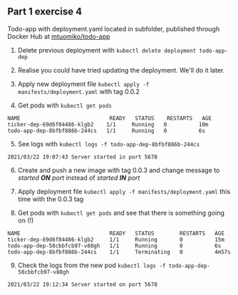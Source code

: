 ## Part 1 exercise 4

Todo-app with deployment.yaml located in subfolder, published through Docker Hub at [mtuomiko/todo-app](https://hub.docker.com/r/mtuomiko/todo-app)

1. Delete previous deployment with `kubectl delete deployment todo-app-dep`

2. Realise you could have tried updating the deployment. We'll do it later.

3. Apply new deployment file `kubectl apply -f manifests/deployment.yaml` with tag 0.0.2

4. Get pods with `kubectl get pods`

```
NAME                            READY   STATUS    RESTARTS   AGE
ticker-dep-69d6f84486-klgb2    1/1     Running   0          10m
todo-app-dep-8bfbf886b-244cs   1/1     Running   0          6s
```

5. See logs with `kubectl logs -f todo-app-dep-8bfbf886b-244cs`

```
2021/03/22 19:07:43 Server started in port 5678
```

6. Create and push a new image with tag 0.0.3 and change message to *started **ON** port* instead of *started **IN** port*

7. Apply deployment file `kubectl apply -f manifests/deployment.yaml` this time with the 0.0.3 tag

8. Get pods with `kubectl get pods` and see that there is something going on (!)

```
NAME                            READY   STATUS        RESTARTS   AGE
ticker-dep-69d6f84486-klgb2     1/1     Running       0          15m
todo-app-dep-58cbbfcb97-v88gh   1/1     Running       0          6s
todo-app-dep-8bfbf886b-244cs    1/1     Terminating   0          4m57s
```

9. Check the logs from the new pod `kubectl logs -f todo-app-dep-58cbbfcb97-v88gh`

```
2021/03/22 19:12:34 Server started on port 5678
```

